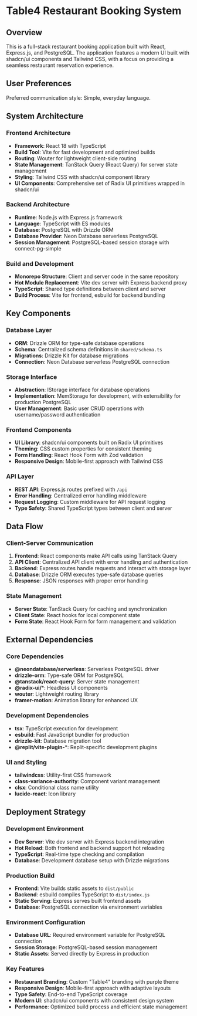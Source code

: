 # Table4 Restaurant Booking System

## Overview

This is a full-stack restaurant booking application built with React, Express.js, and PostgreSQL. The application features a modern UI built with shadcn/ui components and Tailwind CSS, with a focus on providing a seamless restaurant reservation experience.

## User Preferences

Preferred communication style: Simple, everyday language.

## System Architecture

### Frontend Architecture
- **Framework**: React 18 with TypeScript
- **Build Tool**: Vite for fast development and optimized builds
- **Routing**: Wouter for lightweight client-side routing
- **State Management**: TanStack Query (React Query) for server state management
- **Styling**: Tailwind CSS with shadcn/ui component library
- **UI Components**: Comprehensive set of Radix UI primitives wrapped in shadcn/ui

### Backend Architecture
- **Runtime**: Node.js with Express.js framework
- **Language**: TypeScript with ES modules
- **Database**: PostgreSQL with Drizzle ORM
- **Database Provider**: Neon Database serverless PostgreSQL
- **Session Management**: PostgreSQL-based session storage with connect-pg-simple

### Build and Development
- **Monorepo Structure**: Client and server code in the same repository
- **Hot Module Replacement**: Vite dev server with Express backend proxy
- **TypeScript**: Shared type definitions between client and server
- **Build Process**: Vite for frontend, esbuild for backend bundling

## Key Components

### Database Layer
- **ORM**: Drizzle ORM for type-safe database operations
- **Schema**: Centralized schema definitions in `shared/schema.ts`
- **Migrations**: Drizzle Kit for database migrations
- **Connection**: Neon Database serverless PostgreSQL connection

### Storage Interface
- **Abstraction**: IStorage interface for database operations
- **Implementation**: MemStorage for development, with extensibility for production PostgreSQL
- **User Management**: Basic user CRUD operations with username/password authentication

### Frontend Components
- **UI Library**: shadcn/ui components built on Radix UI primitives
- **Theming**: CSS custom properties for consistent theming
- **Form Handling**: React Hook Form with Zod validation
- **Responsive Design**: Mobile-first approach with Tailwind CSS

### API Layer
- **REST API**: Express.js routes prefixed with `/api`
- **Error Handling**: Centralized error handling middleware
- **Request Logging**: Custom middleware for API request logging
- **Type Safety**: Shared TypeScript types between client and server

## Data Flow

### Client-Server Communication
1. **Frontend**: React components make API calls using TanStack Query
2. **API Client**: Centralized API client with error handling and authentication
3. **Backend**: Express routes handle requests and interact with storage layer
4. **Database**: Drizzle ORM executes type-safe database queries
5. **Response**: JSON responses with proper error handling

### State Management
- **Server State**: TanStack Query for caching and synchronization
- **Client State**: React hooks for local component state
- **Form State**: React Hook Form for form management and validation

## External Dependencies

### Core Dependencies
- **@neondatabase/serverless**: Serverless PostgreSQL driver
- **drizzle-orm**: Type-safe ORM for PostgreSQL
- **@tanstack/react-query**: Server state management
- **@radix-ui/***: Headless UI components
- **wouter**: Lightweight routing library
- **framer-motion**: Animation library for enhanced UX

### Development Dependencies
- **tsx**: TypeScript execution for development
- **esbuild**: Fast JavaScript bundler for production
- **drizzle-kit**: Database migration tool
- **@replit/vite-plugin-***: Replit-specific development plugins

### UI and Styling
- **tailwindcss**: Utility-first CSS framework
- **class-variance-authority**: Component variant management
- **clsx**: Conditional class name utility
- **lucide-react**: Icon library

## Deployment Strategy

### Development Environment
- **Dev Server**: Vite dev server with Express backend integration
- **Hot Reload**: Both frontend and backend support hot reloading
- **TypeScript**: Real-time type checking and compilation
- **Database**: Development database setup with Drizzle migrations

### Production Build
- **Frontend**: Vite builds static assets to `dist/public`
- **Backend**: esbuild compiles TypeScript to `dist/index.js`
- **Static Serving**: Express serves built frontend assets
- **Database**: PostgreSQL connection via environment variables

### Environment Configuration
- **Database URL**: Required environment variable for PostgreSQL connection
- **Session Storage**: PostgreSQL-based session management
- **Static Assets**: Served directly by Express in production

### Key Features
- **Restaurant Branding**: Custom "Table4" branding with purple theme
- **Responsive Design**: Mobile-first approach with adaptive layouts
- **Type Safety**: End-to-end TypeScript coverage
- **Modern UI**: shadcn/ui components with consistent design system
- **Performance**: Optimized build process and efficient state management